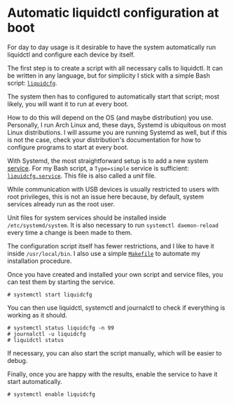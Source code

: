 Automatic liquidctl configuration at boot
=========================================

For day to day usage is it desirable to have the system automatically run
liquidctl and configure each device by itself.

The first step is to create a script with all necessary calls to liquidctl.  It
can be written in any language, but for simplicity I stick with a simple Bash
script: [`liquidcfg`](./liquidcfg).

The system then has to configured to automatically start that script; most
likely, you will want it to run at every boot.

How to do this will depend on the OS (and maybe distribution) you use.
Personally, I run Arch Linux and, these days, Systemd is ubiquitous on most
Linux distributions.  I will assume you are running Systemd as well, but if
this is not the case, check your distribution's documentation for how to
configure programs to start at every boot.

With Systemd, the most straightforward setup is to add a new system
[service](https://www.freedesktop.org/software/systemd/man/systemd.service.html).
For my Bash script, a `Type=simple` service is sufficient:
[`liquidcfg.service`](./liquidcfg.service).  This file is also called a _unit_
file.

While communication with USB devices is usually restricted to users with root
privileges, this is not an issue here because, by default, system services
already run as the root user.

Unit files for system services should be installed inside
`/etc/systemd/system`.  It is also necessary to run `systemctl
daemon-reload` every time a change is been made to them.

The configuration script itself has fewer restrictions, and I like to have it
inside `/usr/local/bin`.  I also use a simple [`Makefile`](./Makefile) to
automate my installation procedure.

Once you have created and installed your own script and service files, you can
test them by starting the service.

```
# systemctl start liquidcfg
```

You can then use liquidctl, systemctl and journalctl to check if everything
is working as it should.

```
# systemctl status liquidcfg -n 99
# journalctl -u liquidcfg
# liquidctl status
```

If necessary, you can also start the script manually, which will be easier to
debug.

Finally, once you are happy with the results, enable the service to have it start
automatically.

```
# systemctl enable liquidcfg
```

